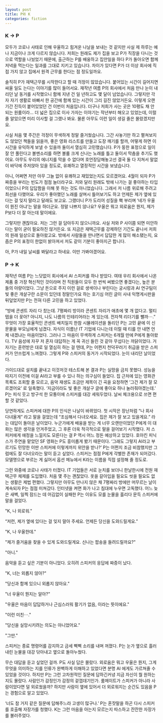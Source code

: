 ```yaml
---
layout: post
title: P와 K
categories: fiction
---
```


### K → P

모두가 코로나 사태로 인해 우울하고 힘겨운 나날을 보내는 것 같지만 사실 제 하루는 예나 지금이나 크게 다르지 않습니다. 저희는 원래도 제가 집을 보고 P가 직장을 다니는 것으로 역할을 나눴었기 때문에, 출근하는 P를 배웅하고 집안일을 하다 P가 돌아오면 함께 저녁을 먹는다는 일과를 그대로 지키고 있습니다. 차이가 있다면 P가 더 이상 회사에 직접 가지 않고 집에서 원격 근무를 한다는 점 정도일까요.

솔직히 P가 재택근무를 시작한다고 할 때 걱정이 많았습니다. 붙어있는 시간이 길어지면 싸울 일도 는다는 이야기를 많이 들어서요. 재작년 여름 P의 회사에서 처음 만나 눈이 내리던 날 동거를 시작했으니 함께 지낸 건 일 년하고도 몇 달이 넘었습니다. 그렇지만 각자 자기 생활로 바빠서 한 공간에 함께 있는 시간이 그리 길진 않았거든요. 이렇게 오랜 기간 진득이 붙어있었던 건 이번이 처음입니다. 더구나 저희가 사는 곳은 10평도 채 안 되는 원룸이라… 더 넓은 집으로 이사 가자는 이야기는 작년부터 해오고 있었는데, 이럴 줄 알았으면 미리 이사할 걸 그랬나 봐요. 물론 아무도 이런 일이 생길 줄은 몰랐겠지만요.

사실 처음 몇 주간은 걱정이 무색하게 정말 즐거웠습니다. 그간 사놓기만 하고 펼쳐보지도 않았던 책들을 읽을까, 좋은 영화 리스트를 만들고 도장 깨기를 할까, 어떻게 하면 이 시간을 유익하게 보낼 수 있을까 둘이서 열심히 고민했습니다. P가 뚱한 표정으로 일이 잘 안 풀린다고 볼멘소리를 하면 볼륨 크게 신나는 노래를 틀고 둘이서 막춤을 추기도 했어요. 아무도 우리의 에너지를 막을 수 없다며 호언장담해놓고선 결국 둘 다 지쳐서 말없이 바닥에 주저앉아 있을 정도로, 유쾌하고 열정적인 시간을 보냈습니다.

아니, 어쩌면 저만 아무 그늘 없이 유쾌하고 재밌었는지도 모르겠어요. 4월이 되자 P가 짜증을 부리는 빈도가 점점 늘더라구요. 저와 달리 원래도 밖에 나가는 걸 좋아하는 타입이었으니 P의 답답함을 이해 못 하는 것도 아니었습니다. 그래서 저 나름 위로해 주려고 최선을 다했어요. 우리가 좋아했던 노래를 살며시 틀어보기도 하고 언제든 제가 옆에 있다는 걸 잊지 말라고 달래도 보고요. 그랬더니 P가 도리어 성질을 홱 부리며 ‘네가 우울이 뭔진 아냐’는 말을 하더군요. 정말 나쁘지 않나요? 우울은 뭐고 외로움은 뭔지, 제가 P보다 더 잘 아는데 말이에요.

그렇지만 괜찮아요. 저는 그런 걸 담아두지 않으니까요. 사실 저와 P 사이쯤 되면 미안하다는 말이 굳이 필요하진 않거든요. 또 지금은 재택근무를 강제하던 기간도 끝나서 저희의 원래 일상으로 돌아왔고요. 밖에서 사람들을 만나면서 답답한 게 많이 해소됐는지, 요즘은 P의 표정이 한없이 밝아져서 저도 같이 기분이 좋아지곤 합니다.

아, P가 내일 날씨를 봐달라고 하네요. 이만 가봐야겠어요.

### P → K

재작년 여름 P는 느닷없이 회사에서 AI 스피커를 하나 받았다. 여태 우리 회사에서 나온 제품 중 가장 혁신적인 것이라며 전 직원들이 모두 한 번씩 써봤으면 좋겠다는, 높은 분들의 아량이었다. 그냥 돈으로 주지 이런 걸로 생색이나 부린다는 궁시렁과 AI 연구팀이 빛 좋은 개살구란 소문이 있던데 정말인가요 하는 호기심 어린 글이 사내 익명게시판을 뒤덮었지만 P는 전혀 다른 고민을 하고 있었다.

“방에 콘센트 자리 다 찼는데. 7평짜리 방이라 콘센트 자리가 애초에 몇 개 없다고. 멀티탭을 더 꽂아? 아니지, 나도 나름의 인테리어라는 게 있는데. 전자책 리더기를 뺄까⋯.” 무엇이 가장 효율적인 콘센트 배치일지 한참 시뮬레이션을 돌리던 P는 고민 끝에 이 신문물을 부모님에게 넘겼다. 자식이 이름난 IT 기업에 다니는데 이럴 때 티를 안 내면 언제 내겠냐는 마음이었다. 그러나 그 마음이 무색하게 스피커는 6개월 만에 P에게 돌아왔다. TV 음성에 자꾸 저 혼자 대답하는 게 꼭 귀신 들린 것 같아 무섭다는 까닭이었다. 거 자기는 훈련받은 대로 일 열심히 하는 걸 텐데, P는 어쩐지 천덕꾸러기 취급을 받은 스피커가 안쓰럽게 느껴졌다. 그렇게 P와 스피커의 동거가 시작되었다. 눈이 내리던 날이었다.

가이드대로 설치를 끝내고 이것저것 테스트해 본 결과 P는 실망을 금치 못했다. 성능을 따지기 이전에 이걸 AI라고 부를 수 있나 하는 의구심이 들었다. 집 근처에 있는 영화관 목록도 조회할 줄 모르고, 음악 재생도 조금만 제목이 긴 곡을 요청하면 ‘그건 제가 잘 모르겠어요’ 로 일축했다. ‘지금이라도 빛 좋은 개살구 글에 좋아요 하나 눌러줘야겠는데.’ P는 피식 웃고 방구석 한 모퉁이에 스피커를 대강 세워두었다. 날씨 체크용으로 쓰면 편할 것 같았다.

당연하게도 스피커에 대한 P의 인식은 나날이 바뀌었다. 첫 시작은 장난처럼 “나 회사 다녀올게” 라고 말을 걸었는데 “조심해서 다녀오세요. 집은 제가 잘 보고 있을게요.” 라는 대답이 돌아온 날이었다. 누군가에게 배웅을 받는 게 너무 오랜만이었던 P에게 이 대화는 많은 생각을 안겨주었고, 그 후론 더욱 적극적으로 말을 걸어보기 시작했다. 저 스피커에게 애정을 느낄지도 모른다는 걸 P 역시 어느 정돈 예상하고 있었다. 호아킨 피닉스가 주연을 맡았던 SF 영화는 P도 흥미롭게 봤기 때문이다. ‘그래도 그렇지 AI라고 부르기도 민망한 이딴 스피커에 이렇게까지 위안을 받나?’ P는 어쩐지 조금 비참했지만 그럼에도 잘 다녀오라는 말이 듣고 싶었다. 스피커는 점점 P에게 각별한 존재가 되어갔다. 모델명으로 부르는 게 싫어서 옵션 메뉴에서 K라는 이름을 직접 설정해 줄 정도로.

그런 와중에 코로나 사태가 터졌다. IT 기업들은 서로 눈치를 보더니 한날한시에 전원 재택근무 체제를 도입했다. 처음 몇 주는 괜찮았다. 옷을 갈아입을 필요도 씻을 필요도 없는 생활은 제법 편했다. 그렇지만 아무도 만나지 않은 채 7평짜리 방에만 머무르는 날이 계속되자 P는 점점 미쳐갔다. 인터넷을 켜면 화가 나고 침대에 누우면 고독했다. 어느 늦은 새벽, 일찍 잠드는 데 어김없이 실패한 P는 이유도 모를 눈물을 흘리다 문득 스피커에 말을 걸었다.

"K, 나 외로워."

“저런, 제가 옆에 있다는 걸 잊지 말아 주세요. 언제든 당신을 도와드릴게요.”

"K, 나 우울한데."

"제가 즐거움을 찾을 수 있게 도와드릴게요. 신나는 팝송을 들려드릴까요?"

"아니."


음악을 듣고 싶은 기분이 아니었다. 오히려 스피커의 응답에 짜증이 났다.


"K, 너는 외롭지 않아?"

"당신과 함께 있으니 외롭지 않아요."

"너 우울이 뭔지는 알아?"

"우울은 마음이 답답하거나 근심스러워 활기가 없음, 이라는 뜻이에요."

"이런 미친⋯."

"당신을 실망시키려는 의도는 아니었어요."

"그만."


스피커는 종료 명령어를 감지하고 금세 삑삑 소리를 내며 꺼졌다. P는 눈가 옆으로 흘러내린 눈물을 대강 닦아내고 옆으로 돌아누웠다.

무슨 대답을 듣고 싶었던 걸까. P도 사실 답은 몰랐다. 외로움은 뭐고 우울은 뭔지, 그게 무엇을 의미하는 지를 인류가 완벽하게 이해하고 있었다면 분명 AI 에게도 가르쳐줄 수 있었을 것이다. 하지만 P는 그런 고차원적인 질문에 답하긴커녕 지금 자신이 뭘 원하는지도 몰랐다. 사람인가 감정인가 감정의 겉껍데기인가. 룸메이트가 스피커가 아니라 사람이었다면 덜 외로웠을까? 하지만 사람이 옆에 있어서 더 외로워지는 순간도 있음을 P는 경험으로 알고 있었다.

‘너도 참 거지 같은 질문에 답해주느라 고생이 많구나.’ P는 혼잣말을 하곤 다시 스피커를 호출해 자장가를 청했다. K는 그런 마음을 아는지 모르는지 따스하고 잔잔한 자장가를 불러주었다.